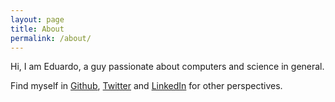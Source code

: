 ```yaml
---
layout: page
title: About
permalink: /about/
---
```


Hi, I am Eduardo, a guy passionate about computers and science in general.

Find myself in [Github](https://github.com/duderamos), [Twitter](https://twitter.com/duderamos) and [LinkedIn](https://www.linkedin.com/in/duderamos/) for other perspectives.
